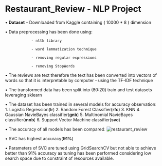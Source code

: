 # Restaurant_Review - NLP Project

• **Dataset** - Downloaded from Kaggle containing ( 10000 * 8 ) dimension 

•  Data preprocessing has been done using:

                - nltk library 
                
                - word lemmatization technique
                
                - removing regular expressions
                
                - removing StopWords 
                    
•  The reviews are text therefore the text has been converted into vectors of words so that it is interpretable by computer 
               - using the TF-IDF technique 

•  The transformed data has been split into (80:20) train and test datasets leveraging sklearn 

•  The dataset has been trained in several models for accuracy observation:
                     1. Logistic Regression(**lr**)
                     2. Random Forest Classifier(**rfc**)
                     3. KNN 
                     4. Gaussian NavieBayes classifier(**gnb**)
                     5. Multinomial NavieBayes classifier(**mnb**)
                     6. Support Vector Machine classifier(**svc**)

• The accuracy of all models has been compared:
![restaurant_review](https://github.com/vs1161/Restaurant_Review/assets/106301220/51d6ab34-d28f-4ebb-afbf-367e3e0a87cc)

• SVC has highest accuracy(**91%**)

• Parameters of SVC are tuned using GridSearchCV but not able to achieve better than 91% accuracy as tuning has been performed considering low search space due to 
constraint of resources available.
